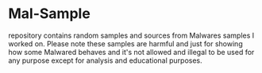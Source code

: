 # Mal-Sample
repository contains random samples and sources from Malwares samples I worked on.
Please note these samples are harmful and just for showing how some Malwared behaves and it's not allowed and illegal to be used for any purpose except for analysis and educational purposes.
